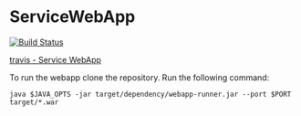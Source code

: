 # ServiceWebApp

[![Build Status](https://travis-ci.org/zalokhan/ServiceWebApp.svg)](https://travis-ci.org/zalokhan/ServiceWebApp.svg)

[travis - Service WebApp](https://travis-ci.org/zalokhan/ServiceWebApp)

To run the webapp clone the repository.
Run the following command:
```
java $JAVA_OPTS -jar target/dependency/webapp-runner.jar --port $PORT target/*.war
```
